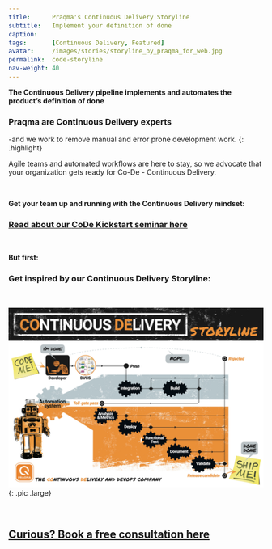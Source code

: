 ```yaml
---
title:      Praqma's Continuous Delivery Storyline
subtitle:   Implement your definition of done
caption:
tags:       [Continuous Delivery, Featured]
avatar:     /images/stories/storyline_by_praqma_for_web.jpg
permalink:  code-storyline
nav-weight: 40
---
```


__The Continuous Delivery pipeline implements and automates the product’s definition of done__

<!--break-->

### Praqma are Continuous Delivery experts
-and we work to remove manual and error prone development work.
{: .highlight}

Agile teams and automated workflows are here to stay, so we advocate that your organization gets ready for Co-De - Continuous Delivery.

<br/>

__Get your team up and running with the Continuous Delivery mindset:__

### [Read about our __CoDe Kickstart__ seminar __here__](http://www.praqma.com/training/code-kickstart/)

 <br/>

__But first:__

### Get inspired by our __Continuous Delivery Storyline:__

<br/>

![Storyline](/images/stories/storyline_by_praqma_for_web.jpg){: .pic .large}



<br/>

## [Curious? Book a free consultation here](http://www.praqma.com/consultation/)
